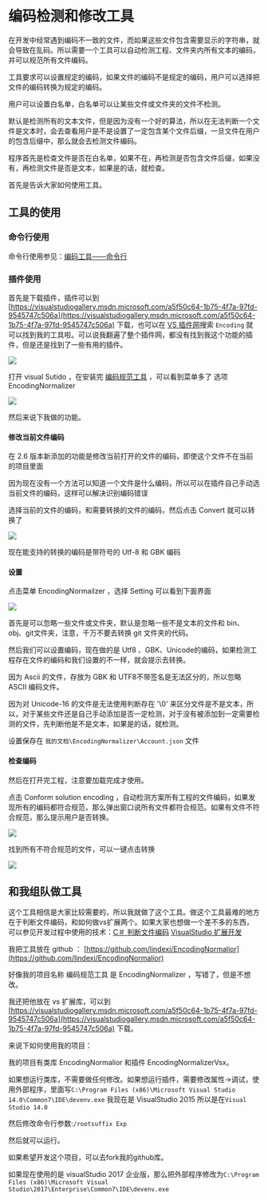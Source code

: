 # 编码检测和修改工具

在开发中经常遇到编码不一致的文件，而如果这些文件包含需要显示的字符串，就会导致在乱码。所以需要一个工具可以自动检测工程、文件夹内所有文本的编码，并可以规范所有文件编码。

工具要求可以设置规定的编码，如果文件的编码不是规定的编码，用户可以选择把文件的编码转换为规定的编码。

用户可以设置白名单，白名单可以让某些文件或文件夹的文件不检测。

默认是检测所有的文本文件，但是因为没有一个好的算法，所以在无法判断一个文件是文本时，会去查看用户是不是设置了一定包含某个文件后缀，一旦文件在用户的包含后缀中，那么就会去检测文件编码。

程序首先是检查文件是否在白名单，如果不在，再检测是否包含文件后缀，如果没有，再检测文件是否是文本，如果是的话，就检查。

<!--more-->



首先是告诉大家如何使用工具。

## 工具的使用

### 命令行使用

命令行使用参见：[编码工具——命令行](./EncodingNormalior/README.md)

### 插件使用

首先是下载插件，插件可以到 [https://visualstudiogallery.msdn.microsoft.com/a5f50c64-1b75-4f7a-97fd-9545747c506a](https://visualstudiogallery.msdn.microsoft.com/a5f50c64-1b75-4f7a-97fd-9545747c506a) 下载，也可以在 [VS 插件网](https://marketplace.visualstudio.com/vs)搜索 `Encoding` 就可以找到我的工具啦。可以说我翻遍了整个插件网，都没有找到我这个功能的插件，但是还是找到了一些有用的插件。

![](http://image.acmx.xyz/8f464be7-2358-45f4-b6cd-eae32c47a878201727162028.jpg)

打开 visual Sutido ，在安装完 [编码规范工具](https://marketplace.visualstudio.com/items?itemName=lindexigd.vs-extension-18109) ，可以看到菜单多了 选项 EncodingNormalizer

![](http://image.acmx.xyz/lindexi%2F2019461567484)

然后来说下我做的功能。

#### 修改当前文件编码

在 2.6 版本新添加的功能是修改当前打开的文件的编码，即使这个文件不在当前的项目里面

因为现在没有一个方法可以知道一个文件是什么编码，所以可以在插件自己手动选当前文件的编码，这样可以解决识别编码错误

选择当前的文件的编码，和需要转换的文件的编码，然后点击 Convert 就可以转换了

<!-- ![](image/VisualStudio 编码规范工具 2.6 修改当前文件编码/VisualStudio 编码规范工具 2.6 修改当前文件编码5.png) -->

![](http://image.acmx.xyz/lindexi%2F201946153140370)

现在能支持的转换的编码是带符号的 Utf-8 和 GBK 编码

#### 设置

点击菜单 EncodingNormailzer ，选择 Setting 可以看到下面界面

<!-- ![](image/VisualStudio 编码规范工具 2.6 修改当前文件编码/VisualStudio 编码规范工具 2.6 修改当前文件编码1.png) -->

![](http://image.acmx.xyz/lindexi%2F201946151729613)

首先是可以忽略一些文件或文件夹，默认是忽略一些不是文本的文件和 bin、obj、git文件夹，注意，千万不要去转换 git 文件夹的代码。

然后我们可以设置编码，现在做的是 Utf8 、GBK、Unicode的编码，如果检测工程存在文件的编码和我们设置的不一样，就会提示去转换。

因为 Ascii 的文件，存放为 GBK 和 UTF8不带签名是无法区分的，所以忽略 ASCII 编码文件。

因为对 Unicode-16 的文件是无法使用判断存在 '\0' 来区分文件是不是文本，所以，对于某些文件还是自己手动添加是否一定检测，对于没有被添加到一定需要检测的文件，先判断他是不是文本，如果是的话，就检测。

设置保存在 `我的文档\EncodingNormalizer\Account.json` 文件

#### 检查编码

然后在打开完工程，注意要加载完成才使用。

点击 Conform solution encoding ，自动检测方案所有工程的文件编码，如果发现所有的编码都符合规范，那么弹出窗口说所有文件都符合规范。如果有文件不符合规范，那么提示用户是否转换。


<!-- ![](image/VisualStudio 编码规范工具 2.6 修改当前文件编码/VisualStudio 编码规范工具 2.6 修改当前文件编码2.png) -->

![](http://image.acmx.xyz/lindexi%2F201946151823827)

找到所有不符合规范的文件，可以一键点击转换

![](http://image.acmx.xyz/lindexi%2F20194615184676)

<!-- ![](image/VisualStudio 编码规范工具 2.6 修改当前文件编码/VisualStudio 编码规范工具 2.6 修改当前文件编码3.png) -->

## 和我组队做工具

这个工具相信是大家比较需要的，所以我就做了这个工具。做这个工具最难的地方在于判断文件编码，和如何做vs扩展两个。如果大家也想做一个差不多的东西，可以参见开发过程中使用的技术：[C＃ 判断文件编码](https://blog.lindexi.com/post/c-%E5%88%A4%E6%96%AD%E6%96%87%E4%BB%B6%E7%BC%96%E7%A0%81 )  [VisualStudio 扩展开发](https://blog.lindexi.com/post/visualstudio-%E6%89%A9%E5%B1%95%E5%BC%80%E5%8F%91 )

我把工具放在 github ： [https://github.com/lindexi/EncodingNormalior](https://github.com/lindexi/EncodingNormalior)

好像我的项目名称 编码规范工具 是 EncodingNormalizer ，写错了，但是不想改。

我还把他放在 vs 扩展库，可以到 [https://visualstudiogallery.msdn.microsoft.com/a5f50c64-1b75-4f7a-97fd-9545747c506a](https://visualstudiogallery.msdn.microsoft.com/a5f50c64-1b75-4f7a-97fd-9545747c506a) 下载。

来说下如何使用我的项目：

我的项目有类库 EncodingNormalior 和插件 EncodingNormalizerVsx。

如果想运行类库，不需要做任何修改。如果想运行插件，需要修改属性->调试，使用外部程序，里面写`C:\Program Files (x86)\Microsoft Visual Studio 14.0\Common7\IDE\devenv.exe` 我现在是 VisualStudio 2015 所以是在`Visual Studio 14.0`

然后修改命令行参数:`/rootsuffix Exp`

然后就可以运行。

<!-- 现在发在VS插件网站，可以在 下载 -->

如果希望开发这个项目，可以去fork我的github库。

如果现在使用的是 visualStudio 2017 企业版，那么把外部程序修改为`C:\Program Files (x86)\Microsoft Visual Studio\2017\Enterprise\Common7\IDE\devenv.exe`

<!-- 

如果本地存在 textFileSuffix.txt 那么读取配置，哪些符合后缀名的文件要判断编码。如果本地不存在，使用默认配置。读取的值放在 IncludeFileSetting.TextFileSuffix 

如果本地存在 includeFile.txt ，那么读取配置，哪些文件是要判断编码，支持通配。如果本地不存在，使用默认配置。 读取的值放在  IncludeFileSetting.TextFileSuffix

如果本地存在 WhiteList.txt ，那么读取配置，哪些文件是忽略的。如果本地不存在，使用默认配置。读取的值放在 InspectFileWhiteListSetting.DefaultWhiteList 

白名单可以忽略文件夹，文件夹不能使用通配。如果本地不存在，使用默认配置。

因为用到命令行，于是解析命令行使用的是 http://www.cnblogs.com/linxuanchen/p/c-sharp-command-line-argument-parser.html 大神写的方法。 -->
